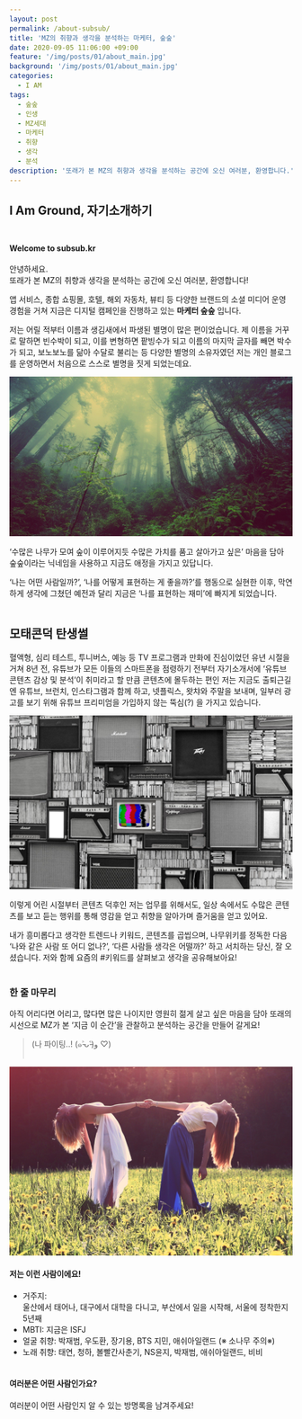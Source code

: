 ```yaml
---
layout: post
permalink: /about-subsub/
title: 'MZ의 취향과 생각을 분석하는 마케터, 숲숲'
date: 2020-09-05 11:06:00 +09:00
feature: '/img/posts/01/about_main.jpg'
background: '/img/posts/01/about_main.jpg'
categories:
  - I AM
tags:
  - 숲숲
  - 인생
  - MZ세대
  - 마케터
  - 취향
  - 생각
  - 분석
description: '또래가 본 MZ의 취향과 생각을 분석하는 공간에 오신 여러분, 환영합니다.'
---
```


## I Am Ground, 자기소개하기 <br><br>

#### Welcome to subsub.kr ####


안녕하세요. <br>
또래가 본 MZ의 취향과 생각을 분석하는 공간에 오신 여러분, 환영합니다! <br>

앱 서비스, 종합 쇼핑몰, 호텔, 해외 자동차, 뷰티 등 다양한 브랜드의
소셜 미디어 운영 경험을 거쳐 지금은 디지털 캠페인을 진행하고 있는 **마케터 숲숲** 입니다. <br>

저는 어릴 적부터 이름과 생김새에서 파생된 별명이 많은 편이었습니다.
제 이름을 거꾸로 말하면 빈수박이 되고, 이를 변형하면 팥빙수가 되고
이름의 마지막 글자를 빼면 박수가 되고, 보노보노를 닮아 수달로 불리는 등 다양한 별명의
소유자였던 저는 개인 블로그를 운영하면서 처음으로 스스로 별명을 짓게 되었는데요. <br>

![이미지](/img/posts/01/01.jpg)

‘수많은 나무가 모여 숲이 이루어지듯 수많은 가치를 품고 살아가고 싶은’ 마음을 담아
숲숲이라는 닉네임을 사용하고 지금도 애정을 가지고 있답니다. <br>

‘나는 어떤 사람일까?’, ‘나를 어떻게 표현하는 게 좋을까?’를 행동으로 실현한 이후,
막연하게 생각에 그쳤던 예전과 달리 지금은 ‘나를 표현하는 재미’에 빠지게 되었습니다. <br><br>

## 모태콘덕 탄생썰

혈액형, 심리 테스트, 투니버스, 예능 등 TV 프로그램과 만화에 진심이었던 유년 시절을 거쳐
8년 전, 유튜브가 모든 이들의 스마트폰을 점령하기 전부터 자기소개서에
‘유튜브 콘텐츠 감상 및 분석’이 취미라고 할 만큼 콘텐츠에 몰두하는 편인 저는
지금도 출퇴근길엔 유튜브, 브런치, 인스타그램과 함께 하고, 넷플릭스, 왓챠와 주말을 보내며,
일부러 광고를 보기 위해 유튜브 프리미엄을 가입하지 않는 뚝심(?) 을 가지고 있습니다. <br>

![이미지](/img/posts/01/02.jpg)

이렇게 어린 시절부터 콘텐츠 덕후인 저는 업무를 위해서도, 일상 속에서도
수많은 콘텐츠를 보고 듣는 행위를 통해 영감을 얻고 취향을 알아가며 즐거움을 얻고 있어요. <br>

내가 흥미롭다고 생각한 트렌드나 키워드, 콘텐츠를 곱씹으며, 나무위키를 정독한 다음
‘나와 같은 사람 또 어디 없나?’, ‘다른 사람들 생각은 어떨까?’ 하고 서치하는 당신, 잘 오셨습니다.
저와 함께 요즘의 #키워드를 살펴보고 생각을 공유해보아요! <br><br>

### 한 줄 마무리
아직 어리다면 어리고, 많다면 많은 나이지만 영원히 젊게 살고 싶은 마음을 담아
또래의 시선으로 MZ가 본 ‘지금 이 순간’을 관찰하고 분석하는 공간을 만들어 갈게요! <br>
> (나 파이팅..! (๑˃̵ᴗ˂̵)و ♡) <br><br>

![이미지](/img/posts/01/03.jpg)

#### 저는 이런 사람이에요! <br>

* 거주지: <br>울산에서 태어나, 대구에서 대학을 다니고, 부산에서 일을 시작해, 서울에 정착한지 5년째 <br>
* MBTI: 지금은 ISFJ <br>
* 얼굴 취향: 박재범, 우도환, 장기용, BTS 지민, 애쉬아일랜드 (※ 소나무 주의※) <br>
* 노래 취향: 태연, 청하, 볼빨간사춘기, NS윤지, 박재범, 애쉬아일랜드, 비비 <br><br>

#### 여러분은 어떤 사람인가요? <br>
여러분이 어떤 사람인지 알 수 있는 방명록을 남겨주세요! <br>
